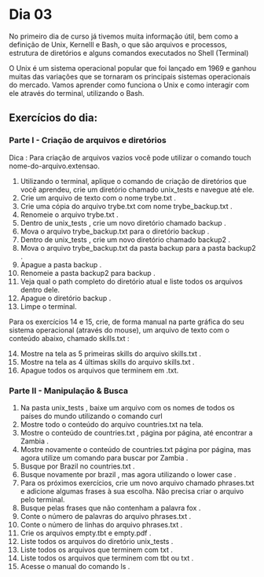 # Dia 03

No primeiro dia de curso já tivemos muita informação útil, bem como a definição de Unix, Kernelll e Bash, o que são arquivos e processos, estrutura de diretórios e alguns comandos executados no Shell (Terminal)

O Unix é um sistema operacional popular que foi lançado em 1969 e ganhou muitas das variações que se tornaram os principais sistemas operacionais do mercado. Vamos aprender como funciona o Unix e como interagir com ele através do terminal, utilizando o Bash.

## Exercícios do dia:

### Parte I - Criação de arquivos e diretórios
Dica : Para criação de arquivos vazios você pode utilizar o comando touch nome-do-arquivo.extensao.

1. Utilizando o terminal, aplique o comando de criação de diretórios que você aprendeu, crie um diretório chamado unix_tests e navegue até ele.
2. Crie um arquivo de texto com o nome trybe.txt .
3. Crie uma cópia do arquivo trybe.txt com nome trybe_backup.txt .
4. Renomeie o arquivo trybe.txt .
5. Dentro de unix_tests , crie um novo diretório chamado backup .
6. Mova o arquivo trybe_backup.txt para o diretório backup .
7. Dentro de unix_tests , crie um novo diretório chamado backup2 .
8. Mova o arquivo trybe_backup.txt da pasta backup para a pasta backup2 .
9. Apague a pasta backup .
10. Renomeie a pasta backup2 para backup .
11. Veja qual o path completo do diretório atual e liste todos os arquivos dentro dele.
12. Apague o diretório backup .
13. Limpe o terminal.

Para os exercícios 14 e 15, crie, de forma manual na parte gráfica do seu sistema operacional (através do mouse), um arquivo de texto com o conteúdo abaixo, chamado skills.txt :

14. Mostre na tela as 5 primeiras skills do arquivo skills.txt .
15. Mostre na tela as 4 últimas skills do arquivo skills.txt .
16. Apague todos os arquivos que terminem em .txt.

### Parte II - Manipulação & Busca
1. Na pasta unix_tests , baixe um arquivo com os nomes de todos os países do mundo utilizando o comando curl
2. Mostre todo o conteúdo do arquivo countries.txt na tela.
3. Mostre o conteúdo de countries.txt , página por página, até encontrar a Zambia .
4. Mostre novamente o conteúdo de countries.txt página por página, mas agora utilize um comando para buscar por Zambia .
5. Busque por Brazil no countries.txt .
6. Busque novamente por brazil , mas agora utilizando o lower case .
7. Para os próximos exercícios, crie um novo arquivo chamado phrases.txt e adicione algumas frases à sua escolha. Não precisa criar o arquivo pelo terminal.
8. Busque pelas frases que não contenham a palavra fox .
9. Conte o número de palavras do arquivo phrases.txt .
10. Conte o número de linhas do arquivo phrases.txt .
11. Crie os arquivos empty.tbt e empty.pdf .
12. Liste todos os arquivos do diretório unix_tests .
13. Liste todos os arquivos que terminem com txt .
14. Liste todos os arquivos que terminem com tbt ou txt .
15. Acesse o manual do comando ls .
